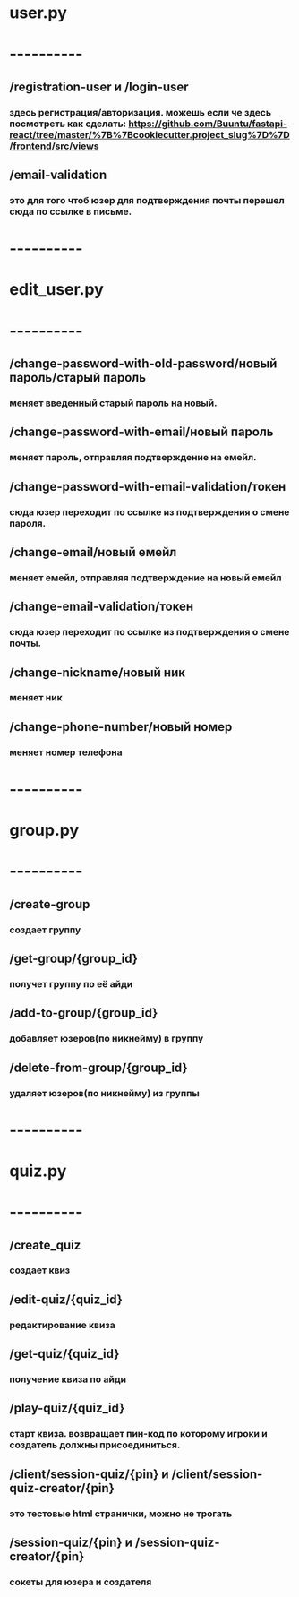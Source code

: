 # user.py
# ----------

## /registration-user и /login-user 
### здесь регистрация/авторизация. можешь если че здесь посмотреть как сделать: https://github.com/Buuntu/fastapi-react/tree/master/%7B%7Bcookiecutter.project_slug%7D%7D/frontend/src/views

## /email-validation
### это для того чтоб юзер для подтверждения почты перешел сюда по ссылке в письме.

# ----------
# edit_user.py
# ----------

## /change-password-with-old-password/новый пароль/старый пароль
### меняет введенный старый пароль на новый.

## /change-password-with-email/новый пароль
### меняет пароль, отправляя подтверждение на емейл.

## /change-password-with-email-validation/токен
### сюда юзер переходит по ссылке из подтверждения о смене пароля.

## /change-email/новый емейл
### меняет емейл, отправляя подтверждение на новый емейл

## /change-email-validation/токен
### сюда юзер переходит по ссылке из подтверждения о смене почты.

## /change-nickname/новый ник
### меняет ник

## /change-phone-number/новый номер
### меняет номер телефона

# ----------
# group.py
# ----------

## /create-group
### создает группу

## /get-group/{group_id}
### получет группу по её айди

## /add-to-group/{group_id}
### добавляет юзеров(по никнейму) в группу

## /delete-from-group/{group_id}
### удаляет юзеров(по никнейму) из группы

# ----------
# quiz.py
# ----------

## /create_quiz
### создает квиз

## /edit-quiz/{quiz_id}
### редактирование квиза

## /get-quiz/{quiz_id}
### получение квиза по айди

## /play-quiz/{quiz_id}
### старт квиза. возвращает пин-код по которому игроки и создатель должны присоединиться.

## /client/session-quiz/{pin} и /client/session-quiz-creator/{pin}
### это тестовые html странички, можно не трогать

## /session-quiz/{pin} и /session-quiz-creator/{pin}
### сокеты для юзера и создателя

